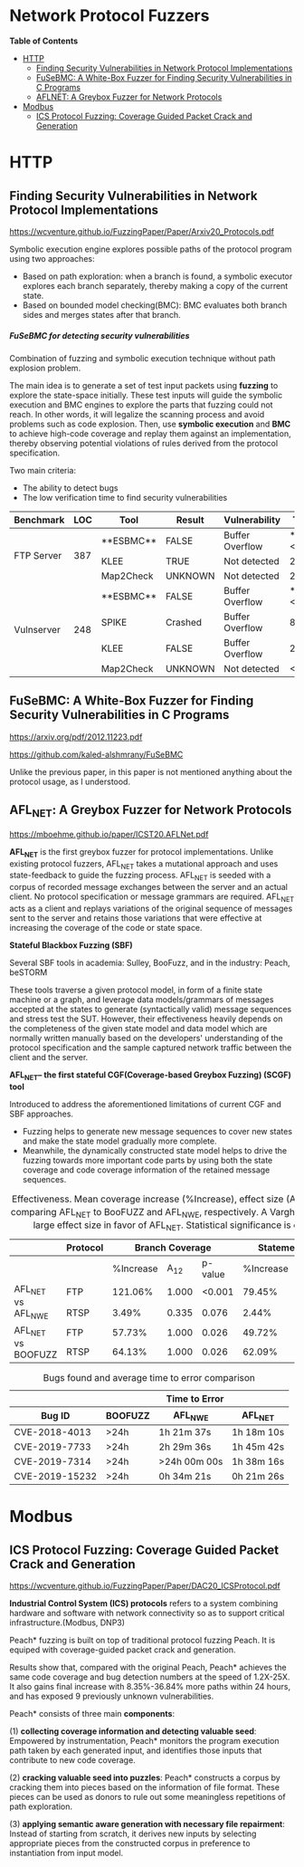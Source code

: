 # Network Protocol Fuzzers

**Table of Contents**


- [HTTP](https://github.com/pinkhat-m/Internship2021/blob/master/NetworkProtocolFuzzerPapers.md#http)
	* [Finding Security Vulnerabilities in Network Protocol Implementations](https://github.com/pinkhat-m/Internship2021/blob/master/NetworkProtocolFuzzerPapers.md#finding-security-vulnerabilities-in-network-protocol-implementations)
	* [FuSeBMC: A White-Box Fuzzer for Finding Security Vulnerabilities in C Programs](https://github.com/pinkhat-m/Internship2021/blob/master/NetworkProtocolFuzzerPapers.md#fusebmc-a-white-box-fuzzer-for-finding-security-vulnerabilities-in-c-programs)
	* [AFLNET: A Greybox Fuzzer for Network Protocols](https://github.com/pinkhat-m/Internship2021/blob/master/NetworkProtocolFuzzerPapers.md#aflnet-a-greybox-fuzzer-for-network-protocols)
- [Modbus](https://github.com/pinkhat-m/Internship2021/blob/master/NetworkProtocolFuzzerPapers.md#modbus)
	* [ICS Protocol Fuzzing: Coverage Guided Packet Crack and Generation](https://github.com/pinkhat-m/Internship2021/blob/master/NetworkProtocolFuzzerPapers.md#ics-protocol-fuzzing-coverage-guided-packet-crack-and-generation)

	
# HTTP

## Finding Security Vulnerabilities in Network Protocol Implementations
<https://wcventure.github.io/FuzzingPaper/Paper/Arxiv20_Protocols.pdf>

Symbolic execution engine explores possible paths of the protocol program using two approaches:

- Based on path exploration: when a branch is found, a symbolic executor explores each branch separately, thereby making a copy of the current state.
- Based on bounded model checking(BMC): BMC evaluates both branch sides and merges states after that branch.

##### FuSeBMC for detecting security vulnerabilities
Combination of fuzzing and symbolic execution technique without path explosion problem.

The main idea is to generate a set of test input packets using **fuzzing** to explore the state-space initially. These test inputs will guide the symbolic execution and BMC engines to explore the parts that fuzzing could not reach. In other words, it will legalize the scanning process and avoid problems such as code explosion. Then, use **symbolic execution** and **BMC** to achieve high-code coverage and replay them against an implementation, thereby observing potential violations of rules derived from the protocol specification.

Two main criteria:
- The ability to detect bugs
- The low verification time to find security vulnerabilities

<table>
    <thead>
        <tr>
            <th>Benchmark</th>
            <th>LOC</th>
            <th>Tool</th>
            <th>Result</th>
            <th>Vulnerability</th>
            <th>Time</th>
        </tr>
    </thead>
    <tbody>
        <tr>
            <td rowspan=3>FTP Server</td>
            <td rowspan=3>387</td>
            <td>**ESBMC**</td>
			<td>FALSE</td>
			<td>Buffer Overflow</td>
			<td>**<1s**</td>
        </tr>
        <tr>
            <td>KLEE</td>
			<td>TRUE</td>
			<td>Not detected</td>
			<td>2s</td>
        </tr>
        <tr>
            <td>Map2Check</td>
			<td>UNKNOWN</td>
			<td>Not detected</td>
			<td>2s</td>
        </tr>
		<tr>
            <td rowspan=4>Vulnserver</td>
            <td rowspan=4>248</td>
            <td>**ESBMC**</td>
			<td>FALSE</td>
			<td>Buffer Overflow</td>
			<td>**<1s**</td>
        </tr>
		<tr>
            <td>SPIKE</td>
			<td>Crashed</td>
			<td>Buffer Overflow</td>
			<td>8s</td>
        </tr>
        <tr>
            <td>KLEE</td>
			<td>FALSE</td>
			<td>Buffer Overflow</td>
			<td>2s</td>
        </tr>
        <tr>
            <td>Map2Check</td>
			<td>UNKNOWN</td>
			<td>Not detected</td>
			<td><1s</td>
        </tr>
    </tbody>
</table>


## FuSeBMC: A White-Box Fuzzer for Finding Security Vulnerabilities in C Programs
<https://arxiv.org/pdf/2012.11223.pdf>

<https://github.com/kaled-alshmrany/FuSeBMC>

Unlike the previous paper, in this paper is not mentioned anything about the protocol usage, as I understood.

## AFL<sub>NET</sub>: A Greybox Fuzzer for Network Protocols
<https://mboehme.github.io/paper/ICST20.AFLNet.pdf>

**AFL<sub>NET</sub>** is the first greybox fuzzer for protocol implementations. Unlike existing protocol fuzzers, AFL<sub>NET</sub> takes a mutational approach and uses state-feedback to guide the fuzzing process. AFL<sub>NET</sub> is seeded with a corpus of recorded message exchanges between the server and an actual client. No protocol specification or message grammars are required. AFL<sub>NET</sub> acts as a client and replays variations of the original sequence of messages sent to the server and retains those variations that were effective at increasing the coverage of the code or state space.

**Stateful Blackbox Fuzzing (SBF)**

Several SBF tools in academia:  Sulley, BooFuzz, 
and in the industry: Peach, beSTORM

These tools traverse a given protocol model, in form of a finite state machine or a graph, and leverage data models/grammars of messages
accepted at the states to generate (syntactically valid) message sequences and stress test the SUT. However, their effectiveness heavily depends on the completeness of the given state model and data model which are normally written manually based on the developers' understanding of the protocol specification and the sample captured network traffic between the client and the server.

**AFL<sub>NET</sub>– the first stateful CGF(Coverage-based Greybox Fuzzing) (SCGF) tool**

Introduced to address the aforementioned limitations of current CGF and SBF approaches.

- Fuzzing helps to generate new message sequences to cover new states and make the state model gradually more complete.
- Meanwhile, the dynamically constructed state model helps to drive the fuzzing towards more important code parts by using both the state coverage and code coverage information of the retained message sequences.


<table class="tg">
<caption>Effectiveness. Mean coverage increase (%Increase), effect size (A<sub>12</sub>), and statistical significance (p-value) when comparing AFL<sub>NET</sub> to BooFUZZ and AFL<sub>NWE</sub>, respectively. A Vargha-Delaney A<sub>12</sub> measure above 0.71 indicates a large effect size in favor of AFL<sub>NET</sub>. Statistical significance is computed using the Mann-Whitney U test.</caption>
<thead>
  <tr>
    <th class="tg-c3ow"></th>
    <th class="tg-0pky">Protocol</th>
    <th class="tg-0pky" colspan="3">Branch Coverage</th>
    <th class="tg-0pky" colspan="3">Statement Coverage</th>
    <th class="tg-0pky" colspan="3">State Coverage</th>
  </tr>
</thead>
<tbody>
  <tr>
    <td class="tg-c3ow" colspan="2"></td>
    <td class="tg-0pky">%Increase</td>
    <td class="tg-0pky">A<sub>12</sub></td>
    <td class="tg-0pky">p-value</td>
    <td class="tg-0pky">%Increase</td>
    <td class="tg-0pky">A<sub>12</sub></td>
    <td class="tg-0pky">p-value</td>
    <td class="tg-0pky">%Increase</td>
    <td class="tg-0pky">A<sub>12</sub></td>
    <td class="tg-0pky">p-value</td>
  </tr>
  <tr>
    <td class="tg-c3ow" rowspan="2">AFL<sub>NET</sub> vs AFL<sub>NWE</sub></td>
    <td class="tg-0pky">FTP</td>
    <td class="tg-0pky">121.06%</td>
    <td class="tg-0pky">1.000</td>
    <td class="tg-0pky">&lt;0.001</td>
    <td class="tg-0pky">79.45%</td>
    <td class="tg-0pky">1.000</td>
    <td class="tg-0pky">&lt;0.001</td>
    <td class="tg-0pky">85.00%</td>
    <td class="tg-0pky">1.000</td>
    <td class="tg-0pky">&lt;0.001</td>
  </tr>
  <tr>
    <td class="tg-0pky">RTSP</td>
    <td class="tg-0pky">3.49%</td>
    <td class="tg-0pky">0.335</td>
    <td class="tg-0pky">0.076</td>
    <td class="tg-0pky">2.44%</td>
    <td class="tg-0pky">0.228</td>
    <td class="tg-0pky">0.003</td>
    <td class="tg-0pky">8.58%</td>
    <td class="tg-0pky">0.392</td>
    <td class="tg-0pky">0.230</td>
  </tr>
  <tr>
    <td class="tg-c3ow" rowspan="2">AFL<sub>NET</sub> vs BOOFUZZ</td>
    <td class="tg-0pky">FTP</td>
    <td class="tg-0pky">57.73%</td>
    <td class="tg-0pky">1.000</td>
    <td class="tg-0pky">0.026</td>
    <td class="tg-0pky">49.72%</td>
    <td class="tg-0pky">1.000</td>
    <td class="tg-0pky">0.026</td>
    <td class="tg-0pky">37.00%</td>
    <td class="tg-0pky">1.000</td>
    <td class="tg-0pky">0.020</td>
  </tr>
  <tr>
    <td class="tg-0pky">RTSP</td>
    <td class="tg-0pky">64.13%</td>
    <td class="tg-0pky">1.000</td>
    <td class="tg-0pky">0.026</td>
    <td class="tg-0pky">62.09%</td>
    <td class="tg-0pky">1.000</td>
    <td class="tg-0pky">0.026</td>
    <td class="tg-0pky">100.00%</td>
    <td class="tg-0pky">1.000</td>
    <td class="tg-0pky">0.019</td>
  </tr>
</tbody>
</table>

<table>
<caption>Bugs found and average time to error comparison</caption>
    <thead>
        <tr>
            <th></th>
            <th colspan=3>Time to Error</th>
        </tr>
        <tr>
            <th>Bug ID</th>
            <th>BOOFUZZ</th>
			<th>AFL<sub>NWE</sub></th>
			<th>AFL<sub>NET</sub></th>
        </tr>
    </thead>
    <tbody>
        <tr>
            <td>CVE-2018-4013</td>
            <td>>24h</td>
            <td>1h 21m 37s</td>
			<td>1h 18m 10s</td>
        </tr>
        <tr>
            <td>CVE-2019-7733</td>
            <td>>24h</td>
            <td>2h 29m 36s</td>
			<td>1h 45m 42s</td>
        </tr>
        <tr>
            <td>CVE-2019-7314</td>
            <td>>24h</td>
            <td>>24h 00m 00s</td>
			<td>1h 38m 16s</td>
        </tr>
		<tr>
            <td>CVE-2019-15232</td>
            <td>>24h</td>
            <td>0h 34m 21s</td>
			<td>0h 21m 26s</td>
        </tr>
    </tbody>
</table>


# Modbus

## ICS Protocol Fuzzing: Coverage Guided Packet Crack and Generation
<https://wcventure.github.io/FuzzingPaper/Paper/DAC20_ICSProtocol.pdf>

**Industrial Control System (ICS) protocols** refers to a system combining hardware and software with network connectivity so as to support
critical infrastructure.(Modbus, DNP3)

Peach* fuzzing is built on top of traditional protocol fuzzing Peach. It is equiped with coverage-guided packet crack and generation.

Results show that, compared with the original Peach, Peach* achieves the same code coverage and bug detection numbers at the speed of 1.2X-25X. It also gains final increase with 8.35%-36.84% more paths within 24 hours, and has exposed 9 previously unknown vulnerabilities.

Peach* consists of three main **components**:

(1) **collecting coverage information and detecting valuable seed**: Empowered by instrumentation, Peach* monitors the program execution path taken by each generated input, and identifies those inputs that contribute to new code coverage.

(2) **cracking valuable seed into puzzles**: Peach* constructs a corpus by cracking them into pieces based on the information of file format. These pieces can be used as donors to rule out some meaningless repetitions of path exploration.

(3) **applying semantic aware generation with necessary file repairment**:  Instead of starting from scratch, it derives new inputs by selecting appropriate pieces from the constructed corpus in preference to instantiation from input model.


